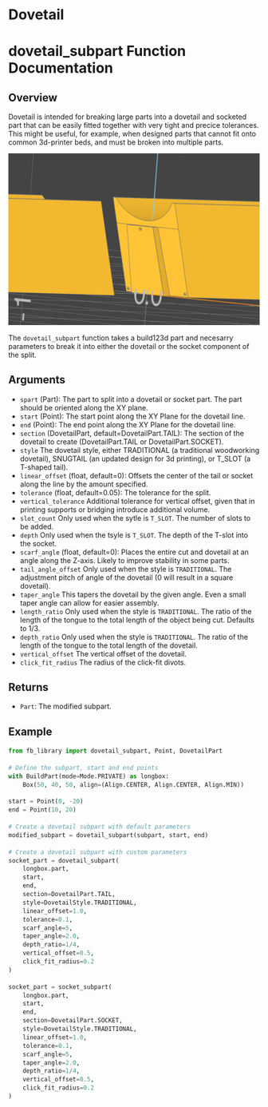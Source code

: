 # Dovetail

# dovetail_subpart Function Documentation

## Overview

Dovetail is intended for breaking large parts into a dovetail and socketed part that can be easily fitted together with very tight and precice tolerances. This might be useful, for example, when designed parts that cannot fit onto common 3d-printer beds, and must be broken into multiple parts.

![example of a part split into a dovetail and a socket](dovetail.png)

The `dovetail_subpart` function takes a build123d part and necesarry parameters to break it into either the dovetail or the socket component of the split.

## Arguments

- `spart` (Part): The part to split into a dovetail or socket part. The part should be oriented along the XY plane.
- `start` (Point): The start point along the XY Plane for the dovetail line.
- `end` (Point): The end point along the XY Plane for the dovetail line.
- `section` (DovetailPart, default=DovetailPart.TAIL): The section of the dovetail to create (DovetailPart.TAIL or DovetailPart.SOCKET).
- `style` The dovetail style, either TRADITIONAL (a traditional woodworking dovetail), SNUGTAIL (an updated design for 3d printing), or T_SLOT (a T-shaped tail).
- `linear_offset` (float, default=0): Offsets the center of the tail or socket along the line by the amount specified.
- `tolerance` (float, default=0.05): The tolerance for the split.
- `vertical_tolerance` Additional tolerance for vertical offset, given that in printing supports or bridging introduce additional volume.
- `slot_count` Only used when the sytle is `T_SLOT`. The number of slots to be added.
- `depth` Only used when the tsyle is `T_SLOT`. The depth of the T-slot into the socket.
- `scarf_angle` (float, default=0): Places the entire cut and dovetail at an angle along the Z-axis. Likely to improve stability in some parts.
- `tail_angle_offset` Only used when the style is `TRADITIONAL`. The adjustment pitch of angle of the dovetail (0 will result in a square dovetail).
- `taper_angle` This tapers the dovetail by the given angle. Even a small taper angle can allow for easier assembly.
- `length_ratio` Only used when the style is `TRADITIONAL`. The ratio of the length of the tongue to the total length of the object being cut. Defaults to 1/3.
- `depth_ratio` Only used when the style is `TRADITIONAL`. The ratio of the length of the tongue to the total length of the dovetail.
- `vertical_offset` The vertical offset of the dovetail.
- `click_fit_radius` The radius of the click-fit divots.

## Returns

- `Part`: The modified subpart.

## Example

```python
from fb_library import dovetail_subpart, Point, DovetailPart

# Define the subpart, start and end points
with BuildPart(mode=Mode.PRIVATE) as longbox:
    Box(50, 40, 50, align=(Align.CENTER, Align.CENTER, Align.MIN))

start = Point(0, -20)
end = Point(10, 20)

# Create a dovetail subpart with default parameters
modified_subpart = dovetail_subpart(subpart, start, end)

# Create a dovetail subpart with custom parameters
socket_part = dovetail_subpart(
    longbox.part,
    start,
    end,
    section=DovetailPart.TAIL,
    style=DovetailStyle.TRADITIONAL,
    linear_offset=1.0,
    tolerance=0.1,
    scarf_angle=5,
    taper_angle=2.0,
    depth_ratio=1/4,
    vertical_offset=0.5,
    click_fit_radius=0.2
)

socket_part = socket_subpart(
    longbox.part,
    start,
    end,
    section=DovetailPart.SOCKET,
    style=DovetailStyle.TRADITIONAL,
    linear_offset=1.0,
    tolerance=0.1,
    scarf_angle=5,
    taper_angle=2.0,
    depth_ratio=1/4,
    vertical_offset=0.5,
    click_fit_radius=0.2
)
